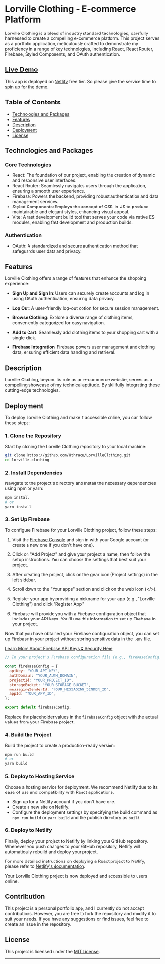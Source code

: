 # Lorville Clothing - E-commerce Platform

Lorville Clothing is a blend of industry standard technologies, carefully harnessed to create a compelling e-commerce platform. This project serves as a portfolio application, meticulously crafted to demonstrate my proficiency in a range of key technologies, including React, React Router, Firebase, Styled Components, and OAuth authentication.

## [Live Demo](https://keen-maamoul-18376d.netlify.app/)

This app is deployed on [Netlify](https://www.netlify.com) free tier. So please give the service time to spin up for the demo.

## Table of Contents

- [Technologies and Packages](#technologies-and-packages)
- [Features](#features)
- [Description](#description)
- [Deployment](#deployment)
- [License](#license)

## Technologies and Packages

### Core Technologies

- React: The foundation of our project, enabling the creation of dynamic and responsive user interfaces.
- React Router: Seamlessly navigates users through the application, ensuring a smooth user experience.
- Firebase: Powers the backend, providing robust authentication and data management services.
- Styled Components: Employs the concept of CSS-in-JS to produce maintainable and elegant styles, enhancing visual appeal.
- Vite: A fast development build tool that serves your code via native ES modules, enabling fast development and production builds.

### Authentication

- OAuth: A standardized and secure authentication method that safeguards user data and privacy.

## Features

Lorville Clothing offers a range of features that enhance the shopping experience:

- **Sign Up and Sign In**: Users can securely create accounts and log in using OAuth authentication, ensuring data privacy.

- **Log Out**: A user-friendly log-out option for secure session management.

- **Browse Clothing**: Explore a diverse range of clothing items, conveniently categorized for easy navigation.

- **Add to Cart**: Seamlessly add clothing items to your shopping cart with a single click.

- **Firebase Integration**: Firebase powers user management and clothing data, ensuring efficient data handling and retrieval.

## Description

Lorville Clothing, beyond its role as an e-commerce website, serves as a compelling showcase of my technical aptitude. By skillfully integrating these cutting-edge technologies.

## Deployment

To deploy Lorville Clothing and make it accessible online, you can follow these steps:

### 1. Clone the Repository

Start by cloning the Lorville Clothing repository to your local machine:

```bash
git clone https://github.com/Hthrace/LorvilleClothing.git
cd lorville-clothing
```

### 2. Install Dependencies

Navigate to the project's directory and install the necessary dependencies using npm or yarn:

```bash
npm install
# or
yarn install
```

### 3. Set Up Firebase

To configure Firebase for your Lorville Clothing project, follow these steps:

1. Visit the [Firebase Console](https://console.firebase.google.com/) and sign in with your Google account (or create a new one if you don't have one).

2. Click on "Add Project" and give your project a name, then follow the setup instructions. You can choose the settings that best suit your project.

3. After creating the project, click on the gear icon (Project settings) in the left sidebar.

4. Scroll down to the "Your apps" section and click on the web icon (</>).

5. Register your app by providing a nickname for your app (e.g., "Lorville Clothing") and click "Register App."

6. Firebase will provide you with a Firebase configuration object that includes your API keys. You'll use this information to set up Firebase in your project.

Now that you have obtained your Firebase configuration object, you can set up Firebase in your project without storing sensitive data in the `.env` file.

[Learn More About Firebase API Keys & Security Here](https://stackoverflow.com/questions/37482366/is-it-safe-to-expose-firebase-apikey-to-the-public)

```javascript
// In your project's Firebase configuration file (e.g., firebaseConfig.js)

const firebaseConfig = {
  apiKey: "YOUR_API_KEY",
  authDomain: "YOUR_AUTH_DOMAIN",
  projectId: "YOUR_PROJECT_ID",
  storageBucket: "YOUR_STORAGE_BUCKET",
  messagingSenderId: "YOUR_MESSAGING_SENDER_ID",
  appId: "YOUR_APP_ID",
};

export default firebaseConfig;
```

Replace the placeholder values in the `firebaseConfig` object with the actual values from your Firebase project.

### 4. Build the Project

Build the project to create a production-ready version:

```bash
npm run build
# or
yarn build
```

### 5. Deploy to Hosting Service

Choose a hosting service for deployment. We recommend Netlify due to its ease of use and compatibility with React applications:

- Sign up for a Netlify account if you don't have one.
- Create a new site on Netlify.
- Configure the deployment settings by specifying the build command as `npm run build` or `yarn build` and the publish directory as `build`.

### 6. Deploy to Netlify

Finally, deploy your project to Netlify by linking your GitHub repository. Whenever you push changes to your GitHub repository, Netlify will automatically rebuild and deploy your project.

For more detailed instructions on deploying a React project to Netlify, please refer to [Netlify's documentation](https://docs.netlify.com/).

Your Lorville Clothing project is now deployed and accessible to users online.

## Contribution

This project is a personal portfolio app, and I currently do not accept contributions. However, you are free to fork the repository and modify it to suit your needs. If you have any suggestions or find issues, feel free to create an issue in the repository.

## License

This project is licensed under the [MIT License](LICENSE).

---
